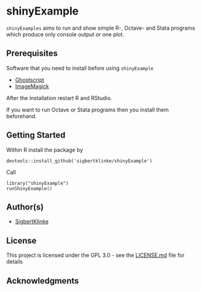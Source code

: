 # shinyExample

```shinyExamples``` aims to run and show simple R-, Octave- and Stata programs which produce only console output or one plot.

## Prerequisites

Software that you need to install before using ```shinyExample```

* [Ghostscript](https://www.ghostscript.com/) 
* [ImageMagick](https://www.imagemagick.org)

After the installation restart R and RStudio.

If you want to run Octave or Stata programs then you install them beforehand.

## Getting Started

Within R install the package by

```devtools::install_github('sigbertklinke/shinyExample')```

Call

```
library("shinyExample")
runShinyExample()
```

## Author(s)

* [SigbertKlinke](https://github.com/sigbertklinke)

## License

This project is licensed under the GPL 3.0 - see the [LICENSE.md](LICENSE.md) file for details

## Acknowledgments

